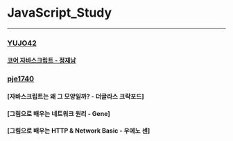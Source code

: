 # JavaScript_Study
___
### [YUJO42](https://github.com/YUJO42)
#### [코어 자바스크립트 - 정재남](https://github.com/YUJO42/JavaScript_Study/tree/master/Core_JavaScript)

### [pje1740](https://github.com/pje1740)
#### [자바스크립트는 왜 그 모양일까? - 더글라스 크락포드]
#### [그림으로 배우는 네트워크 원리 - Gene]
#### [그림으로 배우는 HTTP & Network Basic - 우에노 센]
